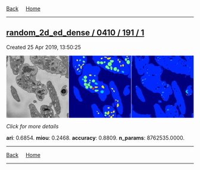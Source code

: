 
[Back](..)&nbsp;&nbsp;&nbsp;&nbsp;&nbsp;[Home](https://leapmanlab.github.io/snapshots)

---

<div class="summary"><a href="1"><h2>random_2d_ed_dense / 0410 / 191 / 1</h2></a><p>Created 25 Apr 2019, 13:50:25
</p><a href="1"><img src="1/media/summary.png" align="center"></a><p>
<i>Click for more details</i>
</p></div>

**ari**: 0.6854. **miou**: 0.2468. **accuracy**: 0.8809. **n_params**: 8762535.0000. 

---

[Back](..)&nbsp;&nbsp;&nbsp;&nbsp;&nbsp;[Home](https://leapmanlab.github.io/snapshots)

---